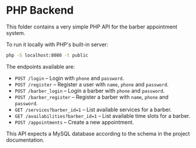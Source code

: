 # PHP Backend

This folder contains a very simple PHP API for the barber appointment system.

To run it locally with PHP's built-in server:

```bash
php -S localhost:8080 -t public
```

The endpoints available are:

- `POST /login` – Login with `phone` and `password`.
- `POST /register` – Register a user with `name`, `phone` and `password`.
- `POST /barber_login` – Login a barber with `phone` and `password`.
- `POST /barber_register` – Register a barber with `name`, `phone` and `password`.
- `GET /services?barber_id=1` – List available services for a barber.
- `GET /availabilities?barber_id=1` – List available time slots for a barber.
- `POST /appointments` – Create a new appointment.

This API expects a MySQL database according to the schema in the project documentation.
